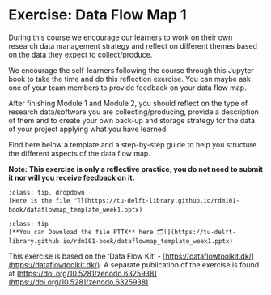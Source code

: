 # Exercise: Data Flow Map 1

During this course we encourage our learners to work on their own research data management strategy and reflect on different themes based on the data they expect to collect/produce.

We encourage the self-learners following the course through this Jupyter book to take the time and do this reflection exercise. You can maybe ask one of your team members to provide feedback on your data flow map.

After finishing Module 1 and Module 2, you should reflect on the type of research data/software you are collecting/producing, provide a description of them and to create your own back-up and storage strategy for the data of your project applying what you have learned.

Find here below a template and a step-by-step guide to help you structure the different aspects of the data flow map.

**Note: This exercise is only a reflective practice, you do not need to submit it nor will you receive feedback on it.**

```{admonition} Click here for downloading the file!
:class: tip, dropdown
[Here is the file 🗂️](https://tu-delft-library.github.io/rdm101-book/dataflowmap_template_week1.pptx)
```

`````{admonition} The file as powerpoint
:class: tip
[**You can Download the file PTTX** here 🗂️!](https://tu-delft-library.github.io/rdm101-book/dataflowmap_template_week1.pptx)
`````


This exercise is based on the ‘Data Flow Kit’ - [https://dataflowtoolkit.dk/](https://dataflowtoolkit.dk/). A separate publication of the exercise is found at [https://doi.org/10.5281/zenodo.6325938](https://doi.org/10.5281/zenodo.6325938)
